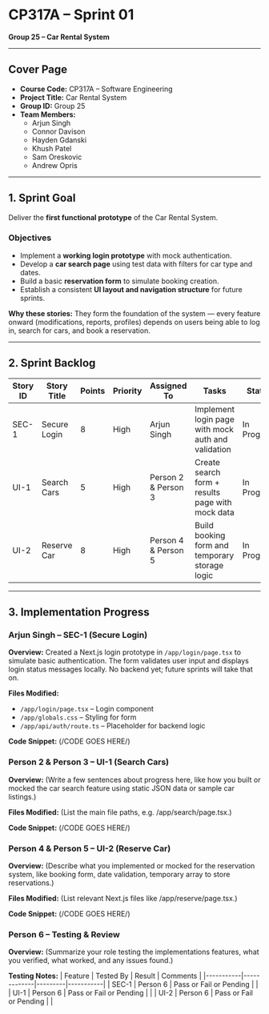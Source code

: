 # CP317A – Sprint 01
**Group 25 – Car Rental System**

---

## Cover Page
- **Course Code:** CP317A – Software Engineering
- **Project Title:** Car Rental System
- **Group ID:** Group 25
- **Team Members:**
  - Arjun Singh
  - Connor Davison
  - Hayden Gdanski
  - Khush Patel
  - Sam Oreskovic
  - Andrew Opris

---

## 1. Sprint Goal
Deliver the **first functional prototype** of the Car Rental System.

### Objectives
- Implement a **working login prototype** with mock authentication.
- Develop a **car search page** using test data with filters for car type and dates.
- Build a basic **reservation form** to simulate booking creation.
- Establish a consistent **UI layout and navigation structure** for future sprints.

**Why these stories:**
They form the foundation of the system — every feature onward (modifications, reports, profiles) depends on users being able to log in, search for cars, and book a reservation.

---

## 2. Sprint Backlog
| Story ID | Story Title | Points | Priority | Assigned To | Tasks | Status |
|-----------|-------------|---------|-----------|--------------|--------|---------|
| SEC-1 | Secure Login | 8 | High | Arjun Singh | Implement login page with mock auth and validation | In Progress |
| UI-1 | Search Cars | 5 | High | Person 2 & Person 3 | Create search form + results page with mock data | In Progress |
| UI-2 | Reserve Car | 8 | High | Person 4 & Person 5 | Build booking form and temporary storage logic | In Progress |

---

## 3. Implementation Progress

### Arjun Singh – SEC-1 (Secure Login)
**Overview:**
Created a Next.js login prototype in `/app/login/page.tsx` to simulate basic authentication.
The form validates user input and displays login status messages locally.
No backend yet; future sprints will take that on.

**Files Modified:**  
- `/app/login/page.tsx` – Login component
- `/app/globals.css` – Styling for form
- `/app/api/auth/route.ts` – Placeholder for backend logic

**Code Snippet:**
(/CODE GOES HERE/)


### Person 2 & Person 3 – UI-1 (Search Cars)
**Overview:**
(Write a few sentences about progress here, like how you built or mocked the car search feature using static JSON data or sample car listings.)

**Files Modified:**
(List the main file paths, e.g. /app/search/page.tsx.)

**Code Snippet:**
(/CODE GOES HERE/)


### Person 4 & Person 5 – UI-2 (Reserve Car)
**Overview:**
(Describe what you implemented or mocked for the reservation system, like booking form, date validation, temporary array to store reservations.)

**Files Modified:**
(List relevant Next.js files like /app/reserve/page.tsx.)

**Code Snippet:**
(/CODE GOES HERE/)


### Person 6 – Testing & Review

**Overview:**
(Summarize your role testing the implementations features, what you verified, what worked, and any issues found.)

**Testing Notes:**
| Feature | Tested By | Result | Comments |
|-----------|-------------|---------|-----------|
| SEC-1 | Person 6 | Pass or Fail or Pending |  |
| UI-1 | Person 6 | Pass or Fail or Pending |  |
| UI-2 | Person 6 | Pass or Fail or Pending |  |













